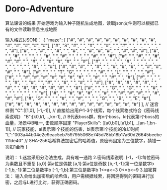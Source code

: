 # Doro-Adventure
算法课设的结果
开始游戏为输入种子随机生成地图，读取json文件则可以根据已有的文件读取信息生成地图

输入格式(JSON)：
{
    "maze": [
        ["#", "#", "#", "#", "#", "#", "#", "#", "#", "#", "#", "#", "#", "#", "#"],
        ["#", "S", "#", " ", "#", " ", "#", " ", "#", " ", " ", " ", " ", " ", "#"],
        ["#", " ", "#", " ", "#", " ", "#", " ", "#", "#", "#", " ", "#", "#", "#"],
        ["#", " ", "#", " ", " ", " ", "#", " ", "#", " ", " ", " ", "#", " ", "#"],
        ["#", " ", "#", " ", "#", "#", "#", " ", "#", " ", "#", "#", "#", " ", "#"],
        ["#", " ", " ", " ", "#", " ", " ", " ", " ", " ", " ", " ", "#", " ", "#"],
        ["#", "#", "#", " ", "#", " ", "#", "#", "#", " ", "#", "#", "#", " ", "#"],
        ["#", " ", " ", "T", "G", " ", " ", " ", "#", " ", "L", " ", " ", " ", "#"],
        ["#", " ", "#", "#", "#", "#", "#", "#", "#", " ", "#", " ", "#", " ", "#"],
        ["#", " ", " ", " ", "#", " ", "#", " ", "#", " ", "#", " ", "#", " ", "#"],
        ["#", "#", "#", "#", "#", " ", "#", " ", "#", "#", "#", "#", "#", " ", "#"],
        ["#", " ", " ", "G", " ", "G", " ", " ", "#", " ", " ", " ", " ", " ", "#"],
        ["#", " ", "#", "#", "#", " ", "#", " ", "#", "#", "#", " ", "#", "#", "#"],
        ["#", "G", " ", " ", "#", " ", "#", " ", " ", "G", " ", "B", " ", "E", "#"],
        ["#", "#", "#", "#", "#", "#", "#", "#", "#", "#", "#", "#", "#", "#", "#"]
    ], 
    // 迷宫样例
    "C":[[1,0], [-1,-1]],  // 直接给出用户1-3个线索，每个线索格式符合《密码线索说明》
    "B":[k0,k1,...,kn-1],  // B代表boss群，有n个boss，ki代表第i个boss的血量，场景中B唯一, 击败顺序固定
    "PlayerSkills": [[a0,b0],[a1,b1],...[an-1,bn-1]],  // 玩家技能，ai表示第i个技能的伤害，bi表示第i个技能的冷却时间
    "L":"003a44b04e2e9eac5eb7597955068e745d78bb18b17a60d26645beebe111de40"  // SHA-256哈希算法加密后的哈希值，原密码固定为三位数字，猜错一次扣1金币
}


说明：
1.迷宫采用分治法生成，具有唯一通路
2.密码线索说明:
[-1，-1]:每位密码为素数且不重复
[a,0]:第a位是偶数
[a,1]:第a位是奇数
[b,-1,-1]:第一位是数字b
[-1,b,-1]:第二位是数字b
[-1,-1,b]:第三位是数字b
1<=a<=3
0<=b<=9
3.加密算法：
输入会给出加密后的哈希值，用户需根据线索，将回溯得到的密码进行加密，之后与L进行比对，获得正确密码。
